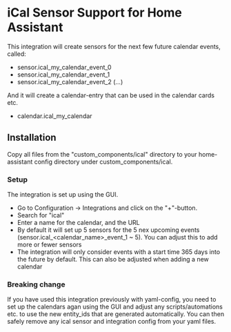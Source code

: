 # iCal Sensor Support for Home Assistant

This integration will create sensors for the next few future calendar events, called:

* sensor.ical_my_calendar_event_0
* sensor.ical_my_calendar_event_1
* sensor.ical_my_calendar_event_2
(...)

And it will create a calendar-entry that can be used in the calendar cards etc.

* calendar.ical_my_calendar


## Installation

Copy all files from the "custom_components/ical" directory to your home-assistant config directory under custom_components/ical.


### Setup

The integration is set up using the GUI.

* Go to Configuration -> Integrations and click on the "+"-button.
* Search for "ical"
* Enter a name for the calendar, and the URL
* By default it will set up 5 sensors for the 5 nex upcoming events (sensor.ical_<calendar_name>_event_1 ~ 5).  You can adjust this to add more or fewer sensors
* The integration will only consider events with a start time 365 days into the future by default. This can also be adjusted when adding a new calendar

### Breaking change

If you have used this integration previously with yaml-config, you need to set up the calendars agan using the GUI and adjust any scripts/automations etc. to use the new entity_ids that are generated automatically.
You can then safely remove any ical sensor and integration config from your yaml files.
